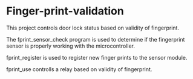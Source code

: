 # Finger-print-validation
This project controls door lock status based on validity of fingerprint. 

The fprint_sensor_check program is used to determine if the fingerprint sensor is properly working with the microcontroller.

fprint_register is used to register new finger prints to the sensor module.

fprint_use controlls a relay based on validity of fingerprint.
